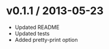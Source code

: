 
v0.1.1 / 2013-05-23 
==================

 * Updated README
 * Updated tests
 * Added pretty-print option
